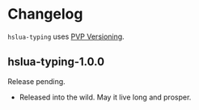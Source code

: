 # Changelog

`hslua-typing` uses [PVP Versioning][].

## hslua-typing-1.0.0

Release pending.

-   Released into the wild. May it live long and prosper.

  [PVP Versioning]: https://pvp.haskell.org
